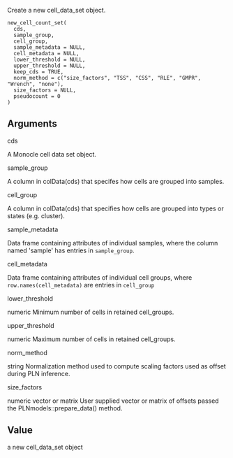 Create a new cell\_data\_set object.

    new_cell_count_set(
      cds,
      sample_group,
      cell_group,
      sample_metadata = NULL,
      cell_metadata = NULL,
      lower_threshold = NULL,
      upper_threshold = NULL,
      keep_cds = TRUE,
      norm_method = c("size_factors", "TSS", "CSS", "RLE", "GMPR", "Wrench", "none"),
      size_factors = NULL,
      pseudocount = 0
    )

Arguments
---------

cds

A Monocle cell data set object.

sample\_group

A column in colData(cds) that specifes how cells are grouped into samples.

cell\_group

A column in colData(cds) that specifies how cells are grouped into types or states (e.g. cluster).

sample\_metadata

Data frame containing attributes of individual samples, where the column named 'sample' has entries in `sample_group`.

cell\_metadata

Data frame containing attributes of individual cell groups, where `row.names(cell_metadata)` are entries in `cell_group`

lower\_threshold

numeric Minimum number of cells in retained cell\_groups.

upper\_threshold

numeric Maximum number of cells in retained cell\_groups.

norm\_method

string Normalization method used to compute scaling factors used as offset during PLN inference.

size\_factors

numeric vector or matrix User supplied vector or matrix of offsets passed the PLNmodels::prepare\_data() method.

Value
-----

a new cell\_data\_set object
